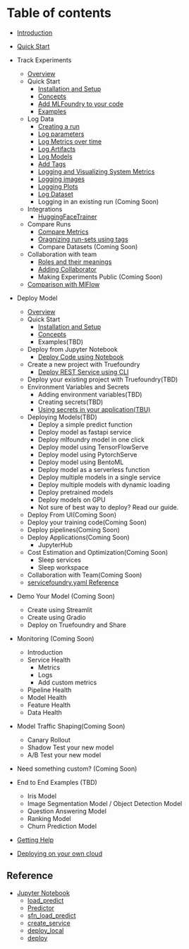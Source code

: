 # Table of contents

* [Introduction](introduction.md)
* [Quick Start](quick-start.md)
* Track Experiments
  * [Overview](experiment-tracking/overview.md)
  * Quick Start
    * [Installation and Setup](experiment-tracking/getting-started/setup.md)
    * [Concepts](experiment-tracking/getting-started/concepts.md)
    * [Add MLFoundry to your code](experiment-tracking/getting-started/add-mlfoundry-to-code.md)
    * [Examples](experiment-tracking/getting-started/examples.md)
  * Log Data
    * [Creating a run](experiment-tracking/log-data/create-run.md) 
    * [Log parameters](experiment-tracking/log-data/log-params.md)
    * [Log Metrics over time](experiment-tracking/log-data/log-metrics.md)
    * [Log Artifacts](experiment-tracking/log-data/log-artifacts.md)
    * [Log Models](experiment-tracking/log-data/log-models.md)
    * [Add Tags](experiment-tracking/log-data/add-tags.md)
    * [Logging and Visualizing System Metrics](experiment-tracking/log-data/system-metrics.md)
    * [Logging images](experiment-tracking/log-data/log-image.md)
    * [Logging Plots](experiment-tracking/log-data/log-plots.md)
    * [Log Dataset](experiment-tracking/log-data/log-dataset.md)
    * Logging in an existing run (Coming Soon) 
  * Integrations
    * [HuggingFaceTrainer](experiment-tracking/integrations/hf-trainer.md)
  * Compare Runs
    * [Compare Metrics](experiment-tracking/compare-runs/compare-metrics.md)
    * [Oragnizing run-sets using tags](experiment-tracking/compare-runs/compare-with-tags.md)
    * Compare Datasets (Coming Soon)
  * Collaboration with team
    * [Roles and their meanings](experiment-tracking/collaboration/roles.md)
    * [Adding Collaborator](experiment-tracking/collaboration/add-collaborator.md)
    * Making Experiments Public (Coming Soon)
  * [Comparison with MlFlow](experiment-tracking/comparison-mlflow.md)

* Deploy Model
  * [Overview](deployment/README.md)
  * Quick Start
    * [Installation and Setup](deployment/quickstart/install-and-workspace.md)
    * [Concepts](deployment/concepts.md)
    * Examples(TBD)
  * Deploy from Jupyter Notebook
    * [Deploy Code using Notebook](deployment/quickstart/fastapi-quickstart.md)
  * Create a new project with Truefoundry
    * [Deploy REST Service using CLI](deployment/quickstart/fastapi-quickstart.md)
  * Deploy your existing project with Truefoundry(TBD)
  * Environment Variables and Secrets
    * Adding environment variables(TBD)
    * Creating secrets(TBD)
    * [Using secrets in your application(TBU)](deployment/advance_examples/adding-env-vars.md)
  * Deploying Models(TBD)
    * Deploy a simple predict function
    * Deploy model as fastapi service
    * Deploy mlfoundry model in one click
    * Deploy model using TensorFlowServe
    * Deploy model using PytorchServe
    * Deploy model using BentoML
    * Deploy model as a serverless function
    * Deploy multiple models in a single service
    * Deploy multiple models with dynamic loading
    * Deploy pretrained models
    * Deploy models on GPU
    * Not sure of best way to deploy? Read our guide.
  * Deploy From UI(Coming Soon)
  * Deploy your training code(Coming Soon)
  * Deploy pipelines(Coming Soon)
  * Deploy Applications(Coming Soon)
    * JupyterHub
  * Cost Estimation and Optimization(Coming Soon)
    * Sleep services
    * Sleep workspace
  * Collaboration with Team(Coming Soon)
  * [servicefoundry.yaml Reference](deployment/servicefoundry.yaml.md)
* Demo Your Model (Coming Soon)
  * Create using Streamlit
  * Create using Gradio
  * Deploy on Truefoundry and Share
* Monitoring  (Coming Soon)
  * Introduction
  * Service Health
    * Metrics
    * Logs 
    * Add custom metrics
  * Pipeline Health
  * Model Health
  * Feature Health
  * Data Health
* Model Traffic Shaping(Coming Soon)
  * Canary Rollout
  * Shadow Test your new model
  * A/B Test your new model
* Need something custom? (Coming Soon)
* End to End Examples (TBD)
  * Iris Model
  * Image Segmentation Model / Object Detection Model
  * Question Answering Model
  * Ranking Model
  * Churn Prediction Model
* [Getting Help](getting-help.md)
* [Deploying on your own cloud](deploy-on-own-cloud/getting-started.md)

## Reference
* [Jupyter Notebook](deployment/api-doc/notebook/README.md)
  * [load_predict](deployment/api-doc/notebook/load_predictor.md)
  * [Predictor](deployment/api-doc/notebook/Predictor.md)
  * [sfn_load_predict](deployment/api-doc/notebook/sfn_load_predict.md)
  * [create_service](deployment/api-doc/notebook/create_service.md)
  * [deploy_local](deployment/api-doc/notebook/deploy_local.md)
  * [deploy](deployment/api-doc/notebook/deploy.md)

